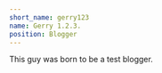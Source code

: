 ```yaml
---
short_name: gerry123
name: Gerry 1.2.3.
position: Blogger
---
```

This guy was born to be a test blogger.
